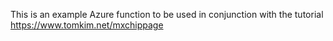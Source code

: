 This is an example Azure function to be used in conjunction with the tutorial https://www.tomkim.net/mxchippage
